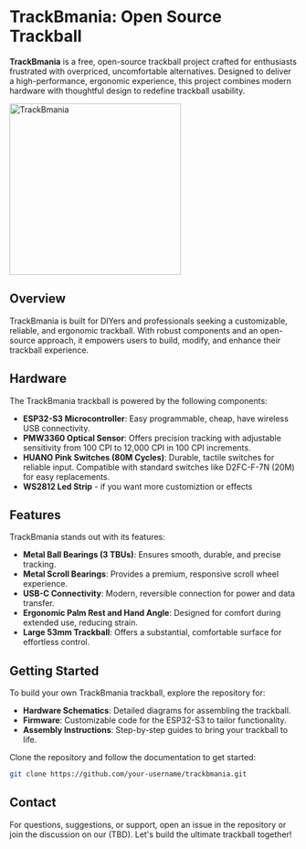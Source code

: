 # TrackBmania: Open Source Trackball

**TrackBmania** is a free, open-source trackball project crafted for enthusiasts frustrated with overpriced, uncomfortable alternatives. Designed to deliver a high-performance, ergonomic experience, this project combines modern hardware with thoughtful design to redefine trackball usability.

<img src="https://github.com/user-attachments/assets/9c9bc306-c74b-4f30-9348-3ac2fae841cd" alt="TrackBmania" width="300">

## Overview

TrackBmania is built for DIYers and professionals seeking a customizable, reliable, and ergonomic trackball. With robust components and an open-source approach, it empowers users to build, modify, and enhance their trackball experience.

## Hardware

The TrackBmania trackball is powered by the following components:

- **ESP32-S3 Microcontroller**: Easy programmable, cheap, have wireless USB connectivity.
- **PMW3360 Optical Sensor**: Offers precision tracking with adjustable sensitivity from 100 CPI to 12,000 CPI in 100 CPI increments.
- **HUANO Pink Switches (80M Cycles)**: Durable, tactile switches for reliable input. Compatible with standard switches like D2FC-F-7N (20M) for easy replacements.
- **WS2812 Led Strip** - if you want more customiztion or effects

## Features

TrackBmania stands out with its features:

- **Metal Ball Bearings (3 TBUs)**: Ensures smooth, durable, and precise tracking.
- **Metal Scroll Bearings**: Provides a premium, responsive scroll wheel experience.
- **USB-C Connectivity**: Modern, reversible connection for power and data transfer.
- **Ergonomic Palm Rest and Hand Angle**: Designed for comfort during extended use, reducing strain.
- **Large 53mm Trackball**: Offers a substantial, comfortable surface for effortless control.

## Getting Started

To build your own TrackBmania trackball, explore the repository for:

- **Hardware Schematics**: Detailed diagrams for assembling the trackball.
- **Firmware**: Customizable code for the ESP32-S3 to tailor functionality.
- **Assembly Instructions**: Step-by-step guides to bring your trackball to life.

Clone the repository and follow the documentation to get started:

```bash
git clone https://github.com/your-username/trackbmania.git
```


## Contact

For questions, suggestions, or support, open an issue in the repository or join the discussion on our (TBD). Let's build the ultimate trackball together!
